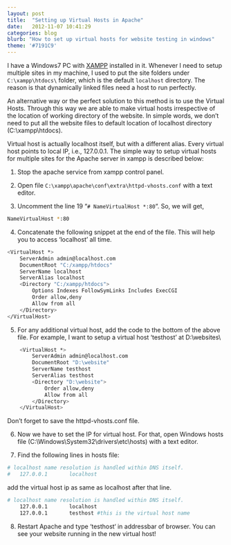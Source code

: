 ```yaml
---
layout: post
title:  "Setting up Virtual Hosts in Apache"
date:   2012-11-07 10:41:29
categories: blog
blurb: "How to set up virtual hosts for website testing in windows"
theme: '#7191C9'
---
```


I have a Windows7 PC with <a href="http://www.apachefriends.org/en/xampp-windows.html">XAMPP</a> installed in it. Whenever I need to setup multiple sites in my machine, I used to put the site folders under <code>C:\\xampp\\htdocs\\</code> folder, which is the default <code>localhost</code> directory. The reason is that dynamically linked files need a host to run perfectly.

An alternative way or the perfect solution to this method is to use the Virtual Hosts. Through this way we are able to make virtual hosts irrespective of the location of working directory of the website. In simple words, we don’t need to put all the website files to default location of localhost directory (C:\xampp\htdocs\).

Virtual host is actually localhost itself, but with a different alias. Every virtual host points to local IP, i.e., 127.0.0.1. The simple way to setup virtual hosts for multiple sites for the Apache server in xampp is described below:

1) Stop the apache service from xampp control panel.

2) Open file <code>C:\xampp\apache\conf\extra\httpd-vhosts.conf</code> with a text editor.

3) Uncomment the line 19 “<code># NameVirtualHost *:80</code>“. So, we will get,

```bash
NameVirtualHost *:80
```

4) Concatenate the following snippet at the end of the file. This will help you to access ‘localhost’ all time.

```bash
<VirtualHost *>
    ServerAdmin admin@localhost.com
    DocumentRoot "C:/xampp/htdocs"
    ServerName localhost
    ServerAlias localhost
    <Directory "C:/xampp/htdocs">
        Options Indexes FollowSymLinks Includes ExecCGI
        Order allow,deny
        Allow from all
    </Directory>
</VirtualHost>
```

5) For any additional virtual host, add the code to the bottom of the above file. For example, I want to setup a virtual host ‘testhost’ at D:\websites\

```bash
    <VirtualHost *>
        ServerAdmin admin@localhost.com
        DocumentRoot "D:\website"
        ServerName testhost
        ServerAlias testhost
        <Directory "D:\website">
            Order allow,deny
            Allow from all
        </Directory>
    </VirtualHost>
```
Don’t forget to save the httpd-vhosts.conf file.

6) Now we have to set the IP for virtual host. For that, open Windows hosts file (C:\Windows\System32\drivers\etc\hosts) with a text editor.

7) Find the following lines in hosts file:

```bash
# localhost name resolution is handled within DNS itself.
#	127.0.0.1       localhost
```
add the virtual host ip as same as localhost after that line.

```bash
# localhost name resolution is handled within DNS itself.
	127.0.0.1       localhost
	127.0.0.1       testhost #this is the virtual host name
```


8) Restart Apache and type ‘testhost‘ in addressbar of browser. You can see your website running in the new virtual host!
